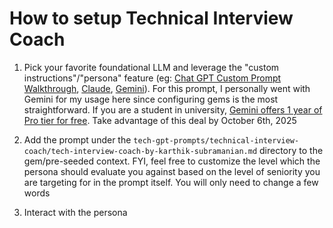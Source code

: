 # How to setup Technical Interview Coach

1. Pick your favorite foundational LLM and leverage the "custom instructions"/"persona" feature (eg: [Chat GPT Custom Prompt Walkthrough](https://help.openai.com/en/articles/8096356-chatgpt-custom-instructions-faq), [Claude](https://claude.ai/projects), [Gemini](https://gemini.google.com/gems/view)). For this prompt, I personally went with Gemini for my usage here since configuring gems is the most straightforward. If you are a student in university, [Gemini offers 1 year of Pro tier for free](https://gemini.google/students/?utm_source=gemini&utm_medium=paid-media&utm_campaign=students_sem_bts-sem_generic__text&gclsrc=aw.ds&gad_source=1&gad_campaignid=22867540490&gbraid=0AAAAAC_C9PTmgFANxf7l4vWFcNs7gUt4k&gclid=CjwKCAjw2vTFBhAuEiwAFaScwoKsTGt1UVt1lAGPfQBqPtk5c_Bp2-3eYapr2RL2avDM7xDh8B2FsRoC_8oQAvD_BwE). Take advantage of this deal by October 6th, 2025
   
2. Add the prompt under the `tech-gpt-prompts/technical-interview-coach/tech-interview-coach-by-karthik-subramanian.md` directory to the gem/pre-seeded context. FYI, feel free to customize the level which the persona should evaluate you against based on the level of seniority you are targeting for in the prompt itself. You will only need to change a few words
   
3. Interact with the persona
